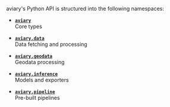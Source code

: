 <style>
  .md-sidebar--secondary { visibility: hidden }
</style>

aviary's Python API is structured into the following namespaces:

<div class="grid cards" markdown>

-   [**`aviary`**](bounding_box.md)<br />
    Core types

-   [**`aviary.data`**](data/data_fetcher/data_fetcher.md)<br />
    Data fetching and processing

-   [**`aviary.geodata`**](geodata/coordinates_filter/coordinates_filter.md)<br />
    Geodata processing

-   [**`aviary.inference`**](inference/exporter/exporter.md)<br />
    Models and exporters

-   [**`aviary.pipeline`**](pipeline/postprocessing_pipeline.md)<br />
    Pre-built pipelines

</div>
